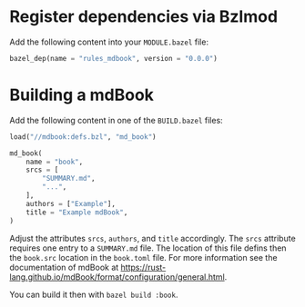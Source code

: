 # Register dependencies via Bzlmod

Add the following content into your `MODULE.bazel` file:

```py
bazel_dep(name = "rules_mdbook", version = "0.0.0")
```

# Building a mdBook

Add the following content in one of the `BUILD.bazel` files:

```py
load("//mdbook:defs.bzl", "md_book")

md_book(
    name = "book",
    srcs = [
        "SUMMARY.md",
        "...",
    ],
    authors = ["Example"],
    title = "Example mdBook",
)
```

Adjust the attributes `srcs`, `authors`, and `title` accordingly. The `srcs`
attribute requires one entry to a `SUMMARY.md` file. The location of this file
defins then the `book.src` location in the `book.toml` file. For more
information see the documentation of mdBook at
https://rust-lang.github.io/mdBook/format/configuration/general.html.

You can build it then with `bazel build :book`.
